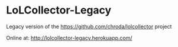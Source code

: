 # LoLCollector-Legacy
Legacy version of the https://github.com/chroda/lolcollector project

Online at: http://lolcollector-legacy.herokuapp.com/
